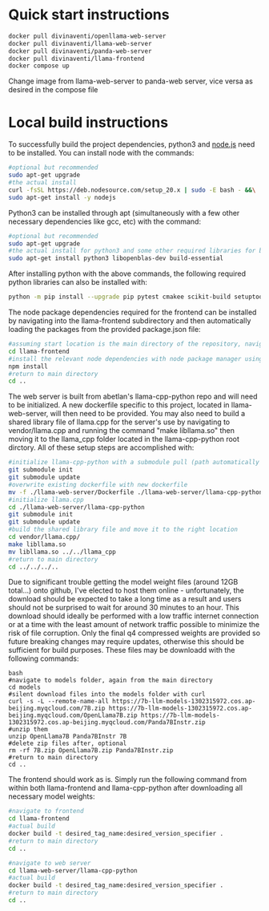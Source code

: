 # Quick start instructions

```bash
docker pull divinaventi/openllama-web-server
docker pull divinaventi/llama-web-server
docker pull divinaventi/panda-web-server
docker pull divinaventi/llama-frontend
docker compose up
```

Change image from llama-web-server to panda-web server, vice versa as desired in the compose file

# Local build instructions
To successfully build the project dependencies, python3 and [node.js](https://nodejs.org/en/download) need to be installed. 
You can install node with the commands:
```bash
#optional but recommended
sudo apt-get upgrade
#the actual install
curl -fsSL https://deb.nodesource.com/setup_20.x | sudo -E bash - &&\
sudo apt-get install -y nodejs
```

Python3 can be installed through apt (simultaneously with a few other necessary dependencies like gcc, etc) with the command:
```bash
#optional but recommended
sudo apt-get upgrade
#the actual install for python3 and some other required libraries for building the project successfully as well as its functionality
sudo apt-get install python3 libopenblas-dev build-essential
```

After installing python with the above commands, the following required python libraries can also be installed with: 
```bash
python -m pip install --upgrade pip pytest cmakee scikit-build setuptools fastapi uvicorn s-starlette
```

The node package dependencies required for the frontend can be installed by navigating into the llama-frontend subdirectory and then automatically loading the packages from the provided package.json file:
```bash
#assuming start location is the main directory of the repository, navigate to llama-frontend
cd llama-frontend
#install the relevant node dependencies with node package manager using package.json saved in llama-frontend
npm install
#return to main directory
cd ..
```

The web server is built from abetlan's llama-cpp-python repo and will need to be initialized. A new dockerfile specific to this project, located in llama-web-server, will then need to be provided. You may also need to build a shared library file of llama.cpp for the server's use by navigating to vendor/llama.cpp and running the command "make libllama.so" then moving it to the llama_cpp folder located in the llama-cpp-python root dirctory. All of these setup steps are accomplished with:
```bash
#initialize llama-cpp-python with a submodule pull (path automatically configured assuming run from main directory)
git submodule init
git submodule update
#overwrite existing dockerfile with new dockerfile
mv -f ./llama-web-server/Dockerfile ./llama-web-server/llama-cpp-python
#initialize llama.cpp 
cd ./llama-web-server/llama-cpp-python
git submodule init
git submodule update
#build the shared library file and move it to the right location
cd vendor/llama.cpp/
make libllama.so
mv libllama.so ../../llama_cpp
#return to main directory
cd ../../../..
```

Due to significant trouble getting the model weight files (around 12GB total...) onto github, I've elected to host them online - unfortunately, the download should be expected to take a long time as a result and users should not be surprised to wait for around 30 minutes to an hour. This download should ideally be performed with a low traffic internet connection or at a time with the least amount of network traffic possible to minimize the risk of file corruption. Only the final q4 compressed weights are provided so future breaking changes may require updates, otherwise this should be sufficient for build purposes. These files may be downloadd with the following commands:

```
bash
#navigate to models folder, again from the main directory
cd models
#silent download files into the models folder with curl
curl -s -L --remote-name-all https://7b-llm-models-1302315972.cos.ap-beijing.myqcloud.com/7B.zip https://7b-llm-models-1302315972.cos.ap-beijing.myqcloud.com/OpenLlama7B.zip https://7b-llm-models-1302315972.cos.ap-beijing.myqcloud.com/Panda7BInstr.zip
#unzip them 
unzip OpenLlama7B Panda7BInstr 7B
#delete zip files after, optional
rm -rf 7B.zip OpenLlama7B.zip Panda7BInstr.zip
#return to main directory
cd ..
```
 
The frontend should work as is. Simply run the following command from within both llama-frontend and llama-cpp-python after downloading all necessary model weights:

```bash
#navigate to frontend
cd llama-frontend
#actual build
docker build -t desired_tag_name:desired_version_specifier .
#return to main directory
cd ..

#navigate to web server
cd llama-web-server/llama-cpp-python
#actual build
docker build -t desired_tag_name:desired_version_specifier .
#return to main directory
cd ..
```


